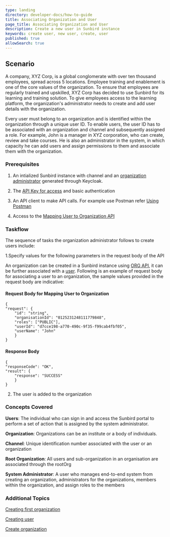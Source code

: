 ```yaml
---
type: landing
directory: developer-docs/how-to-guide
title: Associating Organization and User
page_title: Associating Organization and User
description: Create a new user in Sunbird instance
keywords: create user, new user, create, user
published: true
allowSearch: true
---
```

## Scenario

A company, XYZ Corp, is a global conglomerate with over ten thousand employees, spread across 5 locations. Employee training and enablement is one of the core values of the organization. To ensure that employees are regularly trained and upskilled, XYZ Corp has decided to use Sunbird for its learning and training solution. To give employees access to the learning platform, the organization's administrator needs to create and add user details with the organization. 

Every user must belong to an organization and is identified within the organization through a unique user ID. To enable users, the user ID has to be associated with an organization and channel and subsequently assigned a role. For example, John is a manager in XYZ corporation, who can create, review and take courses. He is also an administrator in the system, in which capacity he can add users and assign permissions to them and associate them with the organization.

### Prerequisites

1. An intialized Sunbird instance with channel and an [organization administrator]() generated through Keycloak.

2. The [API Key for access](http://www.sunbird.org) and basic authentication
  
3. An API client to make API calls. For example use Postman refer [Using Postman](http://www.sunbird.org/apis/framework/#tag/usingpostman)

4. Access to the [Mapping User to Organization API](http://www.sunbird.org//apis/orgapi/#operation/Organisation%20Add%20User)

### Taskflow

The sequence of tasks the organization administrator follows to create users include:

1.Specify values for the following parameters in the request body of the API 

An organization can be created in a Sunbird instance using [ORG API](http://www.sunbird.org/apis/userapi/#tag/Orgs-APIs), it can be further associated with a [user](http://www.sunbird.org/apis/orgapi/#operation/Organisation%20Add%20User). Following is an example of request body for associating a user to an organization, the sample values provided in the request body are indicative:

#### Request Body for Mapping User to Organization

    {
    "request": {
        "id": "string",
        "organisationId": "0125231248111779848",
        "roles": ["PUBLIC"],
        "userId": "d7cce198-a770-490c-9f35-f99cab4fbf05",
        "userName": "John"
        }
    }

#### Response Body

    {
    "responseCode": "OK",
    "result": {
        "response": "SUCCESS"
        }
    }

2. The user is added to the organization

### Concepts Covered

**Users**: The individual who can sign in and access the Sunbird portal to perform a set of action that is assigned by the system administrator.

**Organization**: Organizations can be an institute or a body of individuals. 

**Channel**: Unique identification number associated with the user or an organization

**Root Organization**: All users and sub-organization in an organisation are associated through the rootOrg

**System Administrator**: A user who manages end-to-end system from creating an organization, administrators for the organizations, members within the organization, and assign roles to the members


### Additional Topics

[Creating first organization](http://www.sunbird.org/developer-docs/initialization)

[Creating user](http://www.sunbird.org/developer-docs/how-to-guide/how_to_create_user)

[Create organization](http://www.sunbird.org/developer-docs/how-to-guide/how_to_create_organization)

